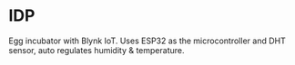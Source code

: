 # IDP
Egg incubator with Blynk IoT. Uses ESP32 as the microcontroller and DHT sensor, auto regulates humidity & temperature.
